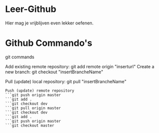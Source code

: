 # Leer-Github
Hier mag je vrijblijven even lekker oefenen. 

# Github Commando's

git commands

Add existing remote repository: git add remote origin "inserturl"
Create a new branch: git checkout "insertBrancheName"

Pull (update) local repository: git pull "insertBrancheName"

```git pull origin master
Push (update) remote repository
```git push origin master
```git add .
```git checkout dev
```git pull origin master
```git checkout dev
```git add .
```git push origin master
```git checkout master


